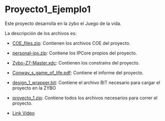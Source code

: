# Proyecto1_Ejemplo1
Este proyecto desarrolla en la zybo el Juego de la vida.


La descripción de los archivos es:

- [COE_files.zip](): Contienen los archivos COE del proyecto.

- [personal-ips.zip](): Contiene los IPCore propios del proyecto.

- [Zybo-Z7-Master.xdc](): Contienen los constrains del proyecto.

- [Conway_s_game_of_life.pdf](): Contiene el informe del proyecto.

- [design_1_wrapper.bit](): Contiene el archivo BIT necesario para cargar el proyecto en la ZYBO

- [proyecto_1.zip](): Contiene todos los archivos necesarios para correr el proyecto.

- [Link Video](https://www.youtube.com/watch?v=Yy3xFahU2d8&ab_channel=JoaquinLopez)

